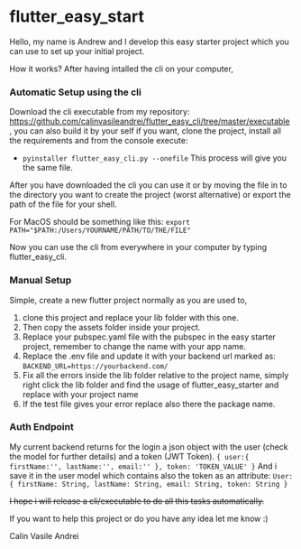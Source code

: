 # flutter_easy_start

Hello, my name is Andrew and I develop this easy starter project which you can use to set up your initial project.

How it works?
After having intalled the cli on your computer,

### Automatic Setup using the cli
Download the cli executable from my repository: https://github.com/calinvasileandrei/flutter_easy_cli/tree/master/executable ,
you can also build it by your self if you want, clone the project, install all the requirements and from the console execute:
  - `pyinstaller flutter_easy_cli.py --onefile`
This process will give you the same file.

After you have downloaded the cli you can use it or by moving the file in to the directory you want to create the project (worst alternative) or export the path of the file for your shell.

For MacOS should be something like this:
  `export PATH="$PATH:/Users/YOURNAME/PATH/TO/THE/FILE"`

Now you can use the cli from everywhere in your computer by typing flutter_easy_cli.

### Manual Setup
Simple, create a new flutter project normally as you are used to,
  1) clone this project and replace your lib folder with this one.
  2) Then copy the assets folder inside your project.
  3) Replace your pubspec.yaml file with the pubspec in the easy starter project, remember to change the name with your app name.
  4) Replace the .env file and update it with your backend url marked as: `BACKEND_URL=https://yourbackend.com/` 
  5) Fix all the errors inside the lib folder relative to the project name, simply right click the lib folder and find the usage of flutter_easy_starter and replace     with your project name
  6) If the test file gives your error replace also there the package name.

### Auth Endpoint
My current backend returns for the login a json object with the user (check the model for further details) and a token (JWT Token).
`{
  user:{
       firstName:'',
       lastName:'',
       email:''
     },
  token: 'TOKEN_VALUE'
 }`
 And i save it in the user model which contains also the token as an attribute:
 `
  User:{
       firstName: String,
       lastName: String,
       email: String,
       token: String
  }
`

~~I hope i will release a cli/executable to do all this tasks automatically.~~

If you want to help this project or do you have any idea let me know :)



Calin Vasile Andrei
